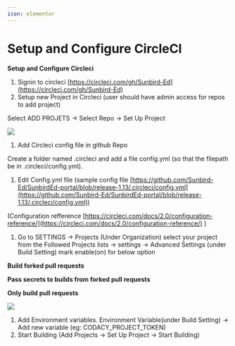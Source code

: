 ```yaml
---
icon: elementor
---
```


# Setup and Configure CircleCI

**Setup and Configure Circleci**

1. Signin to circleci [https://circleci.com/gh/Sunbird-Ed](https://circleci.com/gh/Sunbird-Ed)
2. Setup new Project in Circleci (user should have admin access for repos to add project)

Select ADD PROJETS → Select Repo → Set Up Project

![](<../../../../../.gitbook/assets/0 (1).png>)

1. Add Circleci config file in github Repo

Create a folder named .circleci and add a file config.yml (so that the filepath be in .circleci/config.yml).

1. Edit Config.yml file (sample config file [https://github.com/Sunbird-Ed/SunbirdEd-portal/blob/release-1.13/.circleci/config.yml](https://github.com/Sunbird-Ed/SunbirdEd-portal/blob/release-1.13/.circleci/config.yml))

(Configuration refference [https://circleci.com/docs/2.0/configuration-reference/](https://circleci.com/docs/2.0/configuration-reference/) )

1. Go to SETTINGS → Projects (Under Organization) select your project from the Followed Projects lists → settings → Advanced Settings (under Build Setting) mark enable(on) for below option

**Build forked pull requests**

**Pass secrets to builds from forked pull requests**

**Only build pull requests**

![](../../../../../.gitbook/assets/1.png)

1. Add Environment variables. Environment Variable(under Build Setting) → Add new variable (eg: CODACY\_PROJECT\_TOKEN)
2. Start Building (Add Projects → Set Up Project → Start Building)
